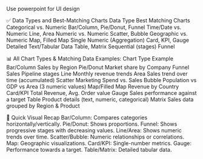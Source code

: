 Use powerpoint for UI design

✅ Data Types and Best-Matching Charts
Data Type	Best Matching Charts
Categorical vs. Numeric	Bar/Column, Pie/Donut, Funnel
Time/Date vs. Numeric	Line, Area
Numeric vs. Numeric	Scatter, Bubble
Geographic vs. Numeric	Map, Filled Map
Single Numeric (Aggregation)	Card, KPI, Gauge
Detailed Text/Tabular Data	Table, Matrix
Sequential (stages)	Funnel

📊 All Chart Types & Matching Data Examples:
Chart Type	Example
Bar/Column	Sales by Region
Pie/Donut	Market share by Company
Funnel	Sales Pipeline stages
Line	Monthly revenue trends
Area	Sales trend over time (accumulated)
Scatter	Marketing Spend vs. Sales
Bubble	Population vs GDP vs Area (3 numeric values)
Map/Filled Map	Revenue by Country
Card/KPI	Total Revenue, Avg. Order value
Gauge	Sales performance against a target
Table	Product details (text, numeric, categorical)
Matrix	Sales data grouped by Region & Product

📌 Quick Visual Recap
Bar/Column: Compares categories horizontally/vertically.
Pie/Donut: Shows proportions.
Funnel: Shows progressive stages with decreasing values.
Line/Area: Shows numeric trends over time.
Scatter/Bubble: Numeric relationships or correlations.
Map: Geographic visualizations.
Card/KPI: Single-number metrics.
Gauge: Performance towards a target.
Table/Matrix: Detailed tabular data.